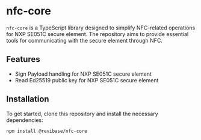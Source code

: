 # nfc-core

`nfc-core` is a TypeScript library designed to simplify NFC-related operations for NXP SE051C secure element. The repository aims to provide essential tools for communicating with the secure element through NFC.

## Features
- Sign Payload handling for NXP SE051C secure element
- Read Ed25519 public key for NXP SE051C secure element

## Installation

To get started, clone this repository and install the necessary dependencies:

```bash
npm install @revibase/nfc-core
```

